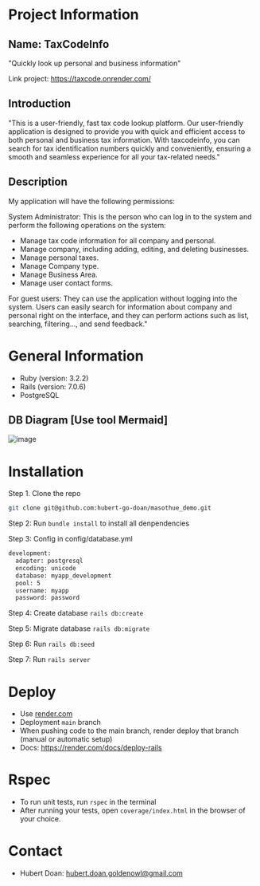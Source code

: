 # Project Information
## Name: TaxCodeInfo
"Quickly look up personal and business information"

Link project: https://taxcode.onrender.com/
## Introduction
"This is a user-friendly, fast tax code lookup platform. Our user-friendly application is designed to provide you with quick and efficient access to both personal and business tax information. With taxcodeinfo, you can search for tax identification numbers quickly and conveniently, ensuring a smooth and seamless experience for all your tax-related needs."
## Description

My application will have the following permissions:

System Administrator: This is the person who can log in to the system and perform the following operations on the system:

- Manage tax code information for all company and personal.
- Manage company, including adding, editing, and deleting businesses.
- Manage personal taxes.
- Manage Company type.
- Manage Business Area.
- Manage user contact forms.

For guest users: They can use the application without logging into the system. Users can easily search for information about company and personal right on the interface, and they can perform actions such as list, searching, filtering..., and send feedback."


# General Information
- Ruby (version: 3.2.2)
- Rails (version: 7.0.6)
- PostgreSQL
## DB Diagram [Use tool Mermaid]
![image](https://github.com/hubert-go-doan/masothue_demo/assets/137854325/08b3ef90-df56-487e-879b-60d3af2251a6)

# Installation  
Step 1. Clone the repo
```sh
git clone git@github.com:hubert-go-doan/masothue_demo.git
```
Step 2: Run `bundle install` to install all denpendencies

Step 3: Config in config/database.yml

```sh
development:
  adapter: postgresql
  encoding: unicode
  database: myapp_development
  pool: 5
  username: myapp
  password: password
```
Step 4: Create database `rails db:create`

Step 5: Migrate database `rails db:migrate`

Step 6: Run `rails db:seed`

Step 7: Run `rails server`

# Deploy  
- Use [render.com](https://render.com/)
- Deployment `main` branch
- When pushing code to the main branch, render deploy that branch (manual or automatic setup)
- Docs: https://render.com/docs/deploy-rails
# Rspec  
- To run unit tests, run `rspec` in the terminal
- After running your tests, open `coverage/index.html` in the browser of your choice.
# Contact
- Hubert Doan: hubert.doan.goldenowl@gmail.com
